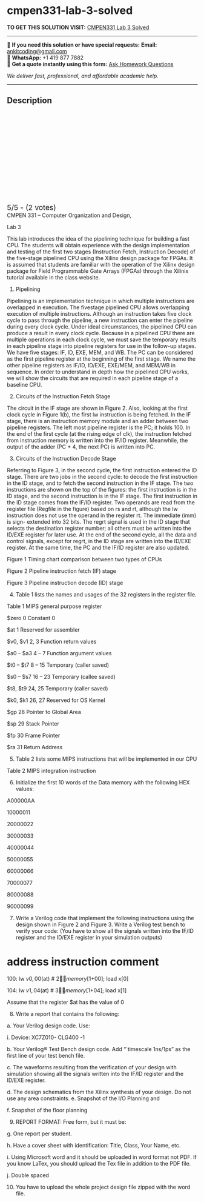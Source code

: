 # cmpen331-lab-3-solved
**TO GET THIS SOLUTION VISIT:** [CMPEN331 Lab 3 Solved](https://www.ankitcodinghub.com/product/cmpen331-solved/)


---

📩 **If you need this solution or have special requests:** **Email:** ankitcoding@gmail.com  
📱 **WhatsApp:** +1 419 877 7882  
📄 **Get a quote instantly using this form:** [Ask Homework Questions](https://www.ankitcodinghub.com/services/ask-homework-questions/)

*We deliver fast, professional, and affordable academic help.*

---

<h2>Description</h2>



<div class="kk-star-ratings kksr-auto kksr-align-center kksr-valign-top" data-payload="{&quot;align&quot;:&quot;center&quot;,&quot;id&quot;:&quot;123463&quot;,&quot;slug&quot;:&quot;default&quot;,&quot;valign&quot;:&quot;top&quot;,&quot;ignore&quot;:&quot;&quot;,&quot;reference&quot;:&quot;auto&quot;,&quot;class&quot;:&quot;&quot;,&quot;count&quot;:&quot;2&quot;,&quot;legendonly&quot;:&quot;&quot;,&quot;readonly&quot;:&quot;&quot;,&quot;score&quot;:&quot;5&quot;,&quot;starsonly&quot;:&quot;&quot;,&quot;best&quot;:&quot;5&quot;,&quot;gap&quot;:&quot;4&quot;,&quot;greet&quot;:&quot;Rate this product&quot;,&quot;legend&quot;:&quot;5\/5 - (2 votes)&quot;,&quot;size&quot;:&quot;24&quot;,&quot;title&quot;:&quot;CMPEN331 Lab 3 Solved&quot;,&quot;width&quot;:&quot;138&quot;,&quot;_legend&quot;:&quot;{score}\/{best} - ({count} {votes})&quot;,&quot;font_factor&quot;:&quot;1.25&quot;}">

<div class="kksr-stars">

<div class="kksr-stars-inactive">
            <div class="kksr-star" data-star="1" style="padding-right: 4px">


<div class="kksr-icon" style="width: 24px; height: 24px;"></div>
        </div>
            <div class="kksr-star" data-star="2" style="padding-right: 4px">


<div class="kksr-icon" style="width: 24px; height: 24px;"></div>
        </div>
            <div class="kksr-star" data-star="3" style="padding-right: 4px">


<div class="kksr-icon" style="width: 24px; height: 24px;"></div>
        </div>
            <div class="kksr-star" data-star="4" style="padding-right: 4px">


<div class="kksr-icon" style="width: 24px; height: 24px;"></div>
        </div>
            <div class="kksr-star" data-star="5" style="padding-right: 4px">


<div class="kksr-icon" style="width: 24px; height: 24px;"></div>
        </div>
    </div>

<div class="kksr-stars-active" style="width: 138px;">
            <div class="kksr-star" style="padding-right: 4px">


<div class="kksr-icon" style="width: 24px; height: 24px;"></div>
        </div>
            <div class="kksr-star" style="padding-right: 4px">


<div class="kksr-icon" style="width: 24px; height: 24px;"></div>
        </div>
            <div class="kksr-star" style="padding-right: 4px">


<div class="kksr-icon" style="width: 24px; height: 24px;"></div>
        </div>
            <div class="kksr-star" style="padding-right: 4px">


<div class="kksr-icon" style="width: 24px; height: 24px;"></div>
        </div>
            <div class="kksr-star" style="padding-right: 4px">


<div class="kksr-icon" style="width: 24px; height: 24px;"></div>
        </div>
    </div>
</div>


<div class="kksr-legend" style="font-size: 19.2px;">
            5/5 - (2 votes)    </div>
    </div>
CMPEN 331 – Computer Organization and Design,

Lab 3

This lab introduces the idea of the pipelining technique for building a fast CPU. The students will obtain experience with the design implementation and testing of the first two stages (Instruction Fetch, Instruction Decode) of the five-stage pipelined CPU using the Xilinx design package for FPGAs. It is assumed that students are familiar with the operation of the Xilinx design package for Field Programmable Gate Arrays (FPGAs) through the Xilinix tutorial available in the class website.

1. Pipelining

Pipelining is an implementation technique in which multiple instructions are overlapped in execution. The fivestage pipelined CPU allows overlapping execution of multiple instructions. Although an instruction takes five clock cycle to pass through the pipeline, a new instruction can enter the pipeline during every clock cycle. Under ideal circumstances, the pipelined CPU can produce a result in every clock cycle. Because in a pipelined CPU there are multiple operations in each clock cycle, we must save the temporary results in each pipeline stage into pipeline registers for use in the follow-up stages. We have five stages: IF, ID, EXE, MEM, and WB. The PC can be considered as the first pipeline register at the beginning of the first stage. We name the other pipeline registers as IF/ID, ID/EXE, EXE/MEM, and MEM/WB in sequence. In order to understand in depth how the pipelined CPU works, we will show the circuits that are required in each pipeline stage of a baseline CPU.

2. Circuits of the Instruction Fetch Stage

The circuit in the IF stage are shown in Figure 2. Also, looking at the first clock cycle in Figure 1(b), the first lw instruction is being fetched. In the IF stage, there is an instruction memory module and an adder between two pipeline registers. The left most pipeline register is the PC; it holds 100. In the end of the first cycle (at the rising edge of clk), the instruction fetched from instruction memory is written into the IF/ID register. Meanwhile, the output of the adder (PC + 4, the next PC) is written into PC.

3. Circuits of the Instruction Decode Stage

Referring to Figure 3, in the second cycle, the first instruction entered the ID stage. There are two jobs in the second cycle: to decode the first instruction in the ID stage, and to fetch the second instruction in the IF stage. The two instructions are shown on the top of the figures: the first instruction is in the ID stage, and the second instruction is in the IF stage. The first instruction in the ID stage comes from the IF/ID register. Two operands are read from the register file (Regfile in the figure) based on rs and rt, although the lw instruction does not use the operand in the register rt. The immediate (imm) is sign- extended into 32 bits. The regrt signal is used in the ID stage that selects the destination register number; all others must be written into the ID/EXE register for later use. At the end of the second cycle, all the data and control signals, except for regrt, in the ID stage are written into the ID/EXE register. At the same time, the PC and the IF/ID register are also updated.

Figure 1 Timing chart comparison between two types of CPUs

Figure 2 Pipeline instruction fetch (IF) stage

Figure 3 Pipeline instruction decode (ID) stage

4. Table 1 lists the names and usages of the 32 registers in the register file.

Table 1 MIPS general purpose register

$zero 0 Constant 0

$at 1 Reserved for assembler

$v0, $v1 2, 3 Function return values

$a0 – $a3 4 – 7 Function argument values

$t0 – $t7 8 – 15 Temporary (caller saved)

$s0 – $s7 16 – 23 Temporary (callee saved)

$t8, $t9 24, 25 Temporary (caller saved)

$k0, $k1 26, 27 Reserved for OS Kernel

$gp 28 Pointer to Global Area

$sp 29 Stack Pointer

$fp 30 Frame Pointer

$ra 31 Return Address

5. Table 2 lists some MIPS instructions that will be implemented in our CPU

Table 2 MIPS integration instruction

6. Initialize the first 10 words of the Data memory with the following HEX values:

A00000AA

10000011

20000022

30000033

40000044

50000055

60000066

70000077

80000088

90000099

7. Write a Verilog code that implement the following instructions using the design shown in Figure 2 and Figure 3. Write a Verilog test bench to verify your code: (You have to show all the signals written into the IF/ID register and the ID/EXE register in your simulation outputs)

# address instruction comment

100: lw $v0, 00($at) # $2  memory[$1+00]; load x[0]

104: lw $v1, 04($at) # $3  memory[$1+04]; load x[1]

Assume that the register $at has the value of 0

8. Write a report that contains the following:

a. Your Verilog design code. Use:

i. Device: XC7Z010- CLG400 -1

b. Your Verilog® Test Bench design code. Add “`timescale 1ns/1ps” as the first line of your test bench file.

c. The waveforms resulting from the verification of your design with simulation showing all the signals written into the IF/ID register and the ID/EXE register.

d. The design schematics from the Xilinx synthesis of your design. Do not use any area constraints. e. Snapshot of the I/O Planning and

f. Snapshot of the floor planning

9. REPORT FORMAT: Free form, but it must be:

g. One report per student.

h. Have a cover sheet with identification: Title, Class, Your Name, etc.

i. Using Microsoft word and it should be uploaded in word format not PDF. If you know LaTex, you should upload the Tex file in addition to the PDF file.

j. Double spaced

10. You have to upload the whole project design file zipped with the word file.
